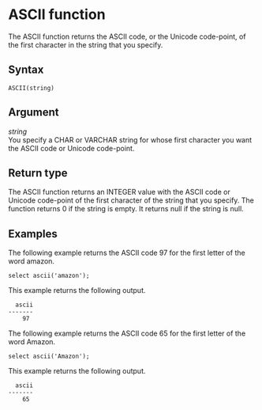# ASCII function<a name="r_ASCII"></a>

The ASCII function returns the ASCII code, or the Unicode code\-point, of the first character in the string that you specify\. 

## Syntax<a name="r_ASCII-synopsis"></a>

```
ASCII(string)
```

## Argument<a name="r_ASCII-arguments"></a>

 *string*   
You specify a CHAR or VARCHAR string for whose first character you want the ASCII code or Unicode code\-point\. 

## Return type<a name="r_ASCII-return-type"></a>

The ASCII function returns an INTEGER value with the ASCII code or Unicode code\-point of the first character of the string that you specify\. The function returns 0 if the string is empty\. It returns null if the string is null\. 

## Examples<a name="r_ASCII-examples"></a>

The following example returns the ASCII code 97 for the first letter of the word amazon\. 

```
select ascii('amazon'); 
```

This example returns the following output\.

```
  ascii
-------
    97
```

The following example returns the ASCII code 65 for the first letter of the word Amazon\.

```
select ascii('Amazon'); 
```

This example returns the following output\.

```
  ascii
-------
    65
```